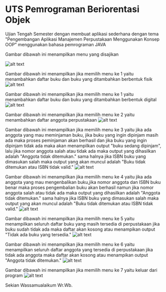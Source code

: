 # UTS Pemrograman Beriorentasi Objek 
Ujian Tengah Semester dengan membuat aplikasi sederhana dengan tema 
"Pengembangan Aplikasi Manajemen Perpustakaan Menggunakan Konsep OOP" 
menggunakan bahasa pemrograman JAVA 

Gambar dibawah ini menampilkan menu yang disajikan

![alt text](https://github.com/raffyakhsan/UTS-Pengembangan-Aplikasi-Manajemen-Perpustakaan-Menggunakan-Konsep-OOP-32602300016/blob/main/Foto%20Interaksi%20Dengan%20program/1.PNG?raw=true)

Gambar dibawah ini menampilkan jika memilih menu ke 1 yaitu menambahkan daftar buku dan buku yang ditambahkan berbentuk fisik 
![alt text](https://github.com/raffyakhsan/UTS-Pengembangan-Aplikasi-Manajemen-Perpustakaan-Menggunakan-Konsep-OOP-32602300016/blob/main/Foto%20Interaksi%20Dengan%20program/2.PNG?raw=true)

Gambar dibawah ini menampilkan jika memilih menu ke 1 yaitu menambahkan daftar buku dan buku yang ditambahkan berbentuk digital 
![alt text](https://github.com/raffyakhsan/UTS-Pengembangan-Aplikasi-Manajemen-Perpustakaan-Menggunakan-Konsep-OOP-32602300016/blob/main/Foto%20Interaksi%20Dengan%20program/3.PNG?raw=true)

Gambar dibawah ini menampilkan jika memilih menu ke 2 yaitu menambahkan daftar anggota perpustakaan
![alt text](https://github.com/raffyakhsan/UTS-Pengembangan-Aplikasi-Manajemen-Perpustakaan-Menggunakan-Konsep-OOP-32602300016/blob/main/Foto%20Interaksi%20Dengan%20program/4.PNG?raw=true)

Gambar dibawah ini menampilkan jika memilih menu ke 3 yaitu jika ada anggota yang mau meminjaman buku, jika buku yang ingin dipinjam masih ada maka proses peminjaman akan berhasil dan jika buku yang ingin dipinjam tidak ada maka akan menampilkan output "buku sedang dipinjam", lalu jika nomor anggota salah atau tidak ada maka output yang dihasilkan adalah "Anggota tidak ditemukan." sama halnya jika ISBN buku yang dimasukan salah maka output yang akan muncul adalah "Buku tidak ditemukan atau ISBN tidak valid."
![alt text](https://github.com/raffyakhsan/UTS-Pengembangan-Aplikasi-Manajemen-Perpustakaan-Menggunakan-Konsep-OOP-32602300016/blob/main/Foto%20Interaksi%20Dengan%20program/5.PNG?raw=true)

Gambar dibawah ini menampilkan jika memilih menu ke 4 yaitu jika ada anggota yang mau mengenbalikan buku,jika nomor anggota dan ISBN buku benar maka proses pengembalian buku akan berhasil namun jika nomor anggota salah atau tidak ada maka output yang dihasilkan adalah "Anggota tidak ditemukan." sama halnya jika ISBN buku yang dimasukan salah maka output yang akan muncul adalah "Buku tidak ditemukan atau ISBN tidak valid."
![alt text](https://github.com/raffyakhsan/UTS-Pengembangan-Aplikasi-Manajemen-Perpustakaan-Menggunakan-Konsep-OOP-32602300016/blob/main/Foto%20Interaksi%20Dengan%20program/6.PNG?raw=true)

Gambar dibawah ini menampilkan jika memilih menu ke 5 yaitu menampilkan seluruh daftar buku yang masih tersedia di perpustakaan jika buku sudah tidak ada maka daftar akan kosong atau menampikan output "Tidak ada buku yang tersedia."
![alt text](https://github.com/raffyakhsan/UTS-Pengembangan-Aplikasi-Manajemen-Perpustakaan-Menggunakan-Konsep-OOP-32602300016/blob/main/Foto%20Interaksi%20Dengan%20program/7.PNG?raw=true)

Gambar dibawah ini menampilkan jika memilih menu ke 6 yaitu menampilkan seluruh daftar anggota yang tersedia di perpustakaan jika tidak ada anggota maka daftar akan kosong atau menampikan output "Anggota tidak ditemukan." 
![alt text](https://github.com/raffyakhsan/UTS-Pengembangan-Aplikasi-Manajemen-Perpustakaan-Menggunakan-Konsep-OOP-32602300016/blob/main/Foto%20Interaksi%20Dengan%20program/8.PNG?raw=true)

Gambar dibawah ini menampilkan jika memilih menu ke 7 yaitu keluar dari program
![alt text](https://github.com/raffyakhsan/UTS-Pengembangan-Aplikasi-Manajemen-Perpustakaan-Menggunakan-Konsep-OOP-32602300016/blob/main/Foto%20Interaksi%20Dengan%20program/9.PNG?raw=true)

Sekian Wassamualaikum Wr.Wb.
